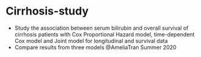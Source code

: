 # Cirrhosis-study
- Study the association between serum bilirubin and overall survival of cirrhosis patients with Cox Proportional Hazard model, time-dependent Cox model and Joint model for longitudinal and survival data
- Compare results from three models
@AmeliaTran Summer 2020
